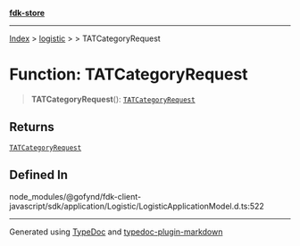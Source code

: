 [**fdk-store**](../../../README.md)
***

[Index](../../../API.md) > [logistic](../../README.md) > [<internal>](../README.md) > TATCategoryRequest

# Function: TATCategoryRequest

> **TATCategoryRequest**(): [`TATCategoryRequest`](../type-aliases/type-alias.TATCategoryRequest.md)

## Returns

[`TATCategoryRequest`](../type-aliases/type-alias.TATCategoryRequest.md)

## Defined In

node\_modules/@gofynd/fdk-client-javascript/sdk/application/Logistic/LogisticApplicationModel.d.ts:522

***
Generated using [TypeDoc](https://typedoc.org/) and [typedoc-plugin-markdown](https://www.npmjs.com/package/typedoc-plugin-markdown)
